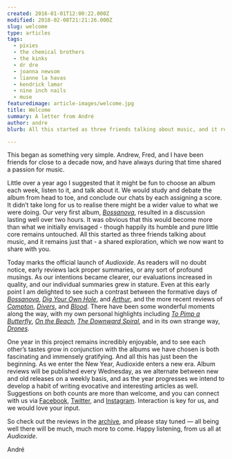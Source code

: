 ```yaml
---
created: 2016-01-01T12:00:22.000Z
modified: 2018-02-08T21:21:26.000Z
slug: welcome
type: articles
tags:
  - pixies
  - the chemical brothers
  - the kinks
  - dr dre
  - joanna newsom
  - lianne la havas
  - kendrick lamar
  - nine inch nails
  - muse
featuredimage: article-images/welcome.jpg
title: Welcome
summary: A letter from André
author: andre
blurb: All this started as three friends talking about music, and it remains just that - a shared exploration, which we now want to share with you.

---
```


This began as something very simple. Andrew, Fred, and I have been friends for close to a decade now, and have always during that time shared a passion for music. 

Little over a year ago I suggested that it might be fun to choose an album each week, listen to it, and talk about it. We would study and debate the album from head to toe, and conclude our chats by each assigning a score. It didn’t take long for us to realise there might be a wider value to what we were doing. Our very first album, [*Bossanova*](/reviews/bossanova/), resulted in a discussion lasting well over two hours. It was obvious that this would become more than what we initially envisaged - though happily its humble and pure little core remains untouched. All this started as three friends talking about music, and it remains just that - a shared exploration, which we now want to share with you.

Today marks the official launch of *Audioxide*. As readers will no doubt notice, early reviews lack proper summaries, or any sort of profound musings. As our intentions became clearer, our evaluations increased in quality, and our individual summaries grew in stature. Even at this early point I am delighted to see such a contrast between the formative days of [*Bossanova*](/reviews/bossanova/), [*Dig Your Own Hole*](/reviews/dig-your-own-hole/), and [*Arthur*](/reviews/arthur/), and the more recent reviews of [*Compton*](/reviews/compton/), [*Divers*](/reviews/divers/), and [*Blood*](/reviews/blood/). There have been some wonderful moments along the way, with my own personal highlights including [*To Pimp a Butterfly*](/reviews/to-pimp-a-butterfly/), [*On the Beach*](/reviews/on-the-beach/), [*The Downward Spiral*](/reviews/the-downward-spiral/), and in its own strange way, [*Drones*](/reviews/drones/). 

One year in this project remains incredibly enjoyable, and to see each other’s tastes grow in conjunction with the albums we have chosen is both fascinating and immensely gratifying. And all this has just been the beginning. As we enter the New Year, Audioxide enters a new era. Album reviews will be published every Wednesday, as we alternate between new and old releases on a weekly basis, and as the year progresses we intend to develop a habit of writing evocative and interesting articles as well. Suggestions on both counts are more than welcome, and you can connect with us via [Facebook](https://www.facebook.com/audioxide/), [Twitter](https://twitter.com/audioxide), and [Instagram](https://www.instagram.com/audioxidecom/). Interaction is key for us, and we would love your input.

So check out the reviews in the [archive](/reviews/), and please stay tuned — all being well there will be much, much more to come.
Happy listening, from us all at *Audioxide*.

André
